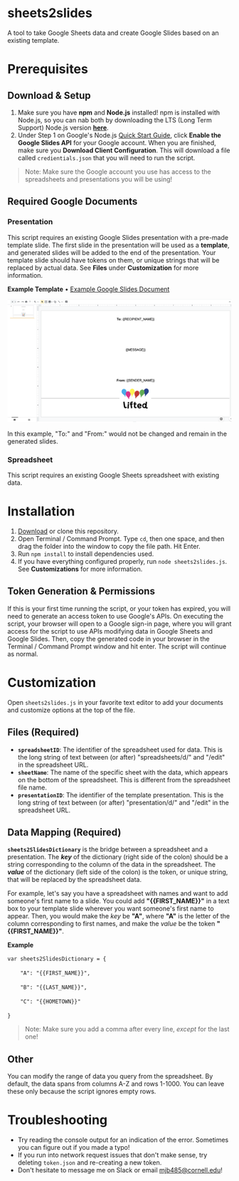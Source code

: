 # sheets2slides
A tool to take Google Sheets data and create Google Slides based on an existing template.

# Prerequisites

## Download & Setup

1. Make sure you have **npm** and **Node.js** installed! npm is installed with Node.js, so you can nab both by downloading the LTS (Long Term Support) Node.js version [**here**](https://nodejs.org/en/).
2. Under Step 1 on Google's Node.js [Quick Start Guide](https://developers.google.com/slides/quickstart/nodejs), click **Enable the Google Slides API** for your Google account. When you are finished, make sure you **Download Client Configuration**. This will download a file called `credientials.json` that you will need to run the script.

>Note: Make sure the Google account you use has access to the spreadsheets and presentations you will be using!

## Required Google Documents

### Presentation

This script requires an existing Google Slides presentation with a pre-made template slide. The first slide in the presentation will be used as a **template**, and generated slides will be added to the end of the presentation. Your template slide should have tokens on them, or unique strings that will be replaced by actual data. See **Files** under **Customization** for more information.

**Example Template** • [Example Google Slides Document](https://docs.google.com/presentation/d/1WecOJ0-4SowO9R2hyPH8DHO8kf6vzm8X7hH_pN4IEPM/edit?usp=sharing)

![Template Slide Example](template-example.png)

In this example, "To:" and "From:" would not be changed and remain in the generated slides.

### Spreadsheet

This script requires an existing Google Sheets spreadsheet with existing data.

# Installation

1. [Download](https://github.com/mattbarker016/sheets2slides/archive/master.zip) or clone this repository.
2. Open Terminal / Command Prompt. Type `cd`, then one space, and then drag the folder into the window to copy the file path. Hit Enter.
3. Run `npm install` to install dependencies used.
4. If you have everything configured properly, run `node sheets2slides.js`. See **Customizations** for more information.

## Token Generation & Permissions

If this is your first time running the script, or your token has expired, you will need to generate an access token to use Google's APIs. On executing the script, your browser will open to a Google sign-in page, where you will grant access for the script to use APIs modifying data in Google Sheets and Google Slides. Then, copy the generated code in your browser in the Terminal / Command Prompt window and hit enter. The script will continue as normal.

# Customization

Open `sheets2slides.js` in your favorite text editor to add your documents and customize options at the top of the file.

## Files (Required)

- **`spreadsheetID`**: The identifier of the spreadsheet used for data. This is the long string of text between (or after) "spreadsheets/d/" and "/edit" in the spreadsheet URL.
- **`sheetName`**: The name of the specific sheet with the data, which appears on the bottom of the spreadsheet. This is different from the spreadsheet file name.
- **`presentationID`**: The identifier of the template presentation. This is the long string of text between (or after) "presentation/d/" and "/edit" in the spreadsheet URL.

## Data Mapping (Required)

**`sheets2SlidesDictionary`** is the bridge between a spreadsheet and a presentation. The ***key*** of the dictionary (right side of the colon) should be a string corresponding to the column of the data in the spreadsheet. The ***value*** of the dictionary (left side of the colon) is the token, or unique string, that will be replaced by the spreadsheet data. 

For example, let's say you have a spreadsheet with names and want to add someone's first name to a slide. You could add **"{{FIRST_NAME}}"** in a text box to your template slide wherever you want someone's first name to appear. Then, you would make the *key* be **"A"**, where **"A"** is the letter of the column corresponding to first names, and make the *value* be the token **"{{FIRST_NAME}}"**.

**Example**
```
var sheets2SlidesDictionary = {

    "A": "{{FIRST_NAME}}",

    "B": "{{LAST_NAME}}",

    "C": "{{HOMETOWN}}"
    
}
```

>Note: Make sure you add a comma after every line, *except* for the last one!

## Other

You can modify the range of data you query from the spreadsheet. By default, the data spans from columns A-Z and rows 1-1000. You can leave these only because the script ignores empty rows.

# Troubleshooting

- Try reading the console output for an indication of the error. Sometimes you can figure out if you made a typo!
- If you run into network request issues that don't make sense, try deleting `token.json` and re-creating a new token.
- Don't hesitate to message me on Slack or email mjb485@cornell.edu!

